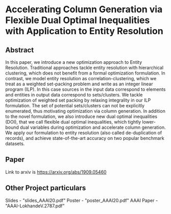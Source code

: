 # Accelerating Column Generation via Flexible Dual Optimal Inequalities with Application to Entity Resolution

## Abstract
In this paper, we introduce a new optimization approach to Entity Resolution. Traditional approaches tackle entity resolution with hierarchical clustering, which does not benefit from a formal optimization formulation. In contrast, we model entity resolution as correlation-clustering, which we treat as a weighted set-packing problem and write as an integer linear program (ILP). In this case sources in the input data correspond to elements and entities in output data correspond to sets/clusters. We tackle optimization of weighted set packing by relaxing integrality in our ILP formulation. The set of potential sets/clusters can not be explicitly enumerated, thus motivating optimization via column generation. In addition to the novel formulation, we also introduce new dual optimal inequalities (DOI), that we call flexible dual optimal inequalities, which tightly lower-bound dual variables during optimization and accelerate column generation. We apply our formulation to entity resolution (also called de-duplication of records), and achieve state-of-the-art accuracy on two popular benchmark datasets.

## Paper
Link to arxiv is https://arxiv.org/abs/1909.05460

## Other Project particulars
Slides - "slides_AAAI20.pdf" 
Poster - "poster_AAAI20.pdf"
AAAI Paper - "AAAI-LokhandeV.2787.pdf"
